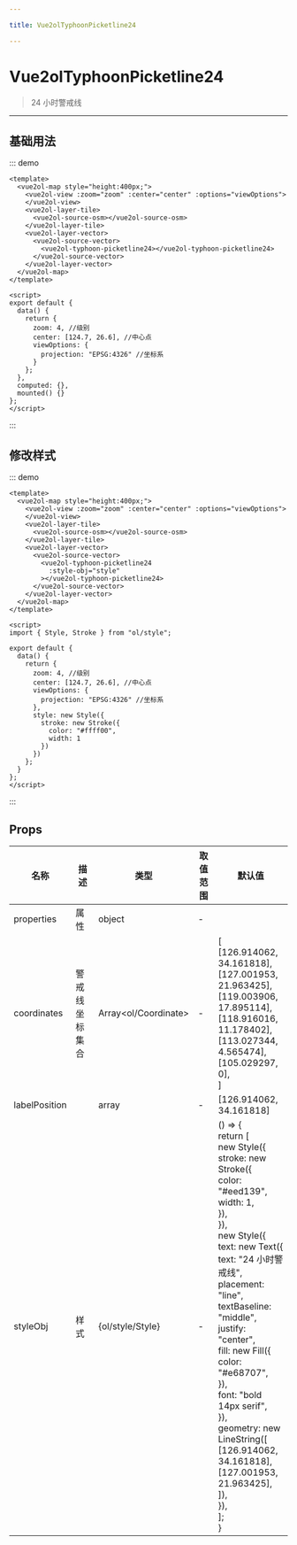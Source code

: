 ```yaml
---

title: Vue2olTyphoonPicketline24

---
```


# Vue2olTyphoonPicketline24

> 24 小时警戒线

---

## 基础用法

::: demo

```vue
<template>
  <vue2ol-map style="height:400px;">
    <vue2ol-view :zoom="zoom" :center="center" :options="viewOptions">
    </vue2ol-view>
    <vue2ol-layer-tile>
      <vue2ol-source-osm></vue2ol-source-osm>
    </vue2ol-layer-tile>
    <vue2ol-layer-vector>
      <vue2ol-source-vector>
        <vue2ol-typhoon-picketline24></vue2ol-typhoon-picketline24>
      </vue2ol-source-vector>
    </vue2ol-layer-vector>
  </vue2ol-map>
</template>

<script>
export default {
  data() {
    return {
      zoom: 4, //级别
      center: [124.7, 26.6], //中心点
      viewOptions: {
        projection: "EPSG:4326" //坐标系
      }
    };
  },
  computed: {},
  mounted() {}
};
</script>
```

:::

## 修改样式

::: demo

```vue
<template>
  <vue2ol-map style="height:400px;">
    <vue2ol-view :zoom="zoom" :center="center" :options="viewOptions">
    </vue2ol-view>
    <vue2ol-layer-tile>
      <vue2ol-source-osm></vue2ol-source-osm>
    </vue2ol-layer-tile>
    <vue2ol-layer-vector>
      <vue2ol-source-vector>
        <vue2ol-typhoon-picketline24
          :style-obj="style"
        ></vue2ol-typhoon-picketline24>
      </vue2ol-source-vector>
    </vue2ol-layer-vector>
  </vue2ol-map>
</template>

<script>
import { Style, Stroke } from "ol/style";

export default {
  data() {
    return {
      zoom: 4, //级别
      center: [124.7, 26.6], //中心点
      viewOptions: {
        projection: "EPSG:4326" //坐标系
      },
      style: new Style({
        stroke: new Stroke({
          color: "#ffff00",
          width: 1
        })
      })
    };
  }
};
</script>
```

:::

## Props

| 名称          | 描述           | 类型                 | 取值范围 | 默认值                                                                                                                                                                                                                                                                                                                                                                                                                                                                                            |
| ------------- | -------------- | -------------------- | -------- | ------------------------------------------------------------------------------------------------------------------------------------------------------------------------------------------------------------------------------------------------------------------------------------------------------------------------------------------------------------------------------------------------------------------------------------------------------------------------------------------------- |
| properties    | 属性           | object               | -        |                                                                                                                                                                                                                                                                                                                                                                                                                                                                                                   |
| coordinates   | 警戒线坐标集合 | Array<ol/Coordinate> | -        | [<br/> [126.914062, 34.161818],<br/> [127.001953, 21.963425],<br/> [119.003906, 17.895114],<br/> [118.916016, 11.178402],<br/> [113.027344, 4.565474],<br/> [105.029297, 0],<br/>]                                                                                                                                                                                                                                                                                                                |
| labelPosition |                | array                | -        | [126.914062, 34.161818]                                                                                                                                                                                                                                                                                                                                                                                                                                                                           |
| styleObj      | 样式           | {ol/style/Style}     | -        | () => {<br/> return [<br/> new Style({<br/> stroke: new Stroke({<br/> color: "#eed139",<br/> width: 1,<br/> }),<br/> }),<br/> new Style({<br/> text: new Text({<br/> text: "24 小时警戒线",<br/> placement: "line",<br/> textBaseline: "middle",<br/> justify: "center",<br/> fill: new Fill({<br/> color: "#e68707",<br/> }),<br/> font: "bold 14px serif",<br/> }),<br/> geometry: new LineString([<br/> [126.914062, 34.161818],<br/> [127.001953, 21.963425],<br/> ]),<br/> }),<br/> ];<br/>} |
